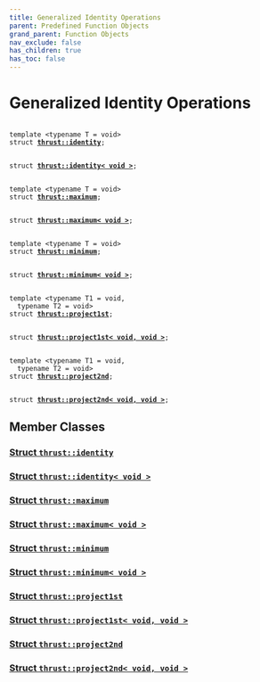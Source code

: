 ```yaml
---
title: Generalized Identity Operations
parent: Predefined Function Objects
grand_parent: Function Objects
nav_exclude: false
has_children: true
has_toc: false
---
```


# Generalized Identity Operations

<code class="doxybook">
<span>template &lt;typename T = void&gt;</span>
<span>struct <b><a href="{{ site.baseurl }}/api/classes/structthrust_1_1identity.html">thrust::identity</a></b>;</span>
<br>
<span>struct <b><a href="{{ site.baseurl }}/api/classes/structthrust_1_1identity_3_01void_01_4.html">thrust::identity&lt; void &gt;</a></b>;</span>
<br>
<span>template &lt;typename T = void&gt;</span>
<span>struct <b><a href="{{ site.baseurl }}/api/classes/structthrust_1_1maximum.html">thrust::maximum</a></b>;</span>
<br>
<span>struct <b><a href="{{ site.baseurl }}/api/classes/structthrust_1_1maximum_3_01void_01_4.html">thrust::maximum&lt; void &gt;</a></b>;</span>
<br>
<span>template &lt;typename T = void&gt;</span>
<span>struct <b><a href="{{ site.baseurl }}/api/classes/structthrust_1_1minimum.html">thrust::minimum</a></b>;</span>
<br>
<span>struct <b><a href="{{ site.baseurl }}/api/classes/structthrust_1_1minimum_3_01void_01_4.html">thrust::minimum&lt; void &gt;</a></b>;</span>
<br>
<span>template &lt;typename T1 = void,</span>
<span>&nbsp;&nbsp;typename T2 = void&gt;</span>
<span>struct <b><a href="{{ site.baseurl }}/api/classes/structthrust_1_1project1st.html">thrust::project1st</a></b>;</span>
<br>
<span>struct <b><a href="{{ site.baseurl }}/api/classes/structthrust_1_1project1st_3_01void_00_01void_01_4.html">thrust::project1st&lt; void, void &gt;</a></b>;</span>
<br>
<span>template &lt;typename T1 = void,</span>
<span>&nbsp;&nbsp;typename T2 = void&gt;</span>
<span>struct <b><a href="{{ site.baseurl }}/api/classes/structthrust_1_1project2nd.html">thrust::project2nd</a></b>;</span>
<br>
<span>struct <b><a href="{{ site.baseurl }}/api/classes/structthrust_1_1project2nd_3_01void_00_01void_01_4.html">thrust::project2nd&lt; void, void &gt;</a></b>;</span>
</code>

## Member Classes

<h3 id="struct-thrustidentity">
<a href="{{ site.baseurl }}/api/classes/structthrust_1_1identity.html">Struct <code>thrust::identity</code>
</a>
</h3>

<h3 id="struct-thrustidentity<-void->">
<a href="{{ site.baseurl }}/api/classes/structthrust_1_1identity_3_01void_01_4.html">Struct <code>thrust::identity&lt; void &gt;</code>
</a>
</h3>

<h3 id="struct-thrustmaximum">
<a href="{{ site.baseurl }}/api/classes/structthrust_1_1maximum.html">Struct <code>thrust::maximum</code>
</a>
</h3>

<h3 id="struct-thrustmaximum<-void->">
<a href="{{ site.baseurl }}/api/classes/structthrust_1_1maximum_3_01void_01_4.html">Struct <code>thrust::maximum&lt; void &gt;</code>
</a>
</h3>

<h3 id="struct-thrustminimum">
<a href="{{ site.baseurl }}/api/classes/structthrust_1_1minimum.html">Struct <code>thrust::minimum</code>
</a>
</h3>

<h3 id="struct-thrustminimum<-void->">
<a href="{{ site.baseurl }}/api/classes/structthrust_1_1minimum_3_01void_01_4.html">Struct <code>thrust::minimum&lt; void &gt;</code>
</a>
</h3>

<h3 id="struct-thrustproject1st">
<a href="{{ site.baseurl }}/api/classes/structthrust_1_1project1st.html">Struct <code>thrust::project1st</code>
</a>
</h3>

<h3 id="struct-thrustproject1st<-void,-void->">
<a href="{{ site.baseurl }}/api/classes/structthrust_1_1project1st_3_01void_00_01void_01_4.html">Struct <code>thrust::project1st&lt; void, void &gt;</code>
</a>
</h3>

<h3 id="struct-thrustproject2nd">
<a href="{{ site.baseurl }}/api/classes/structthrust_1_1project2nd.html">Struct <code>thrust::project2nd</code>
</a>
</h3>

<h3 id="struct-thrustproject2nd<-void,-void->">
<a href="{{ site.baseurl }}/api/classes/structthrust_1_1project2nd_3_01void_00_01void_01_4.html">Struct <code>thrust::project2nd&lt; void, void &gt;</code>
</a>
</h3>


